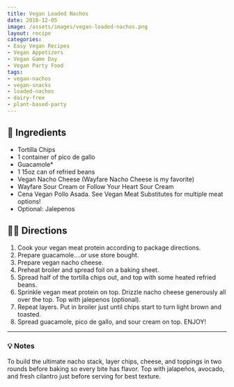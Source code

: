 ```yaml
---
title: Vegan Loaded Nachos
date: 2018-12-05
image: /assets/images/vegan-loaded-nachos.png
layout: recipe
categories:
- Easy Vegan Recipes
- Vegan Appetizers
- Vegan Game Day
- Vegan Party Food
tags:
- vegan-nachos
- vegan-snacks
- loaded-nachos
- dairy-free
- plant-based-party
---
```


## 🧾 Ingredients

- Tortilla Chips
- 1 container of pico de gallo
- Guacamole*
- 1 15oz can of refried beans
- Vegan Nacho Cheese (Wayfare Nacho Cheese is my favorite)
- Wayfare Sour Cream or Follow Your Heart Sour Cream
- Cena Vegan Pollo Asada. See Vegan Meat Substitutes for multiple meat options!
- Optional: Jalepenos

## 👩‍🍳 Directions

1. Cook your vegan meat protein according to package directions.
2. Prepare guacamole....or use store bought.
3. Prepare vegan nacho cheese.
4. Preheat broiler and spread foil on a baking sheet.
5. Spread half of the tortilla chips out, and top with some heated refried beans.
6. Sprinkle vegan meat protein on top. Drizzle nacho cheese generously all over the top. Top with jalepenos (optional).
7. Repeat layers. Put in broiler just until chips start to turn light brown and toasted.
8. Spread guacamole, pico de gallo, and sour cream on top. ENJOY!


---

### 💡 Notes

To build the ultimate nacho stack, layer chips, cheese, and toppings in two rounds before baking so every bite has flavor. Top with jalapeños, avocado, and fresh cilantro just before serving for best texture.
